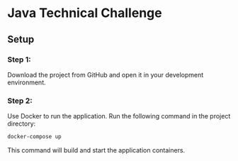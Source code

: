 # Java Technical Challenge

## Setup

### Step 1:
Download the project from GitHub and open it in your development environment.

### Step 2:
Use Docker to run the application. Run the following command in the project directory:

```bash
docker-compose up
```

This command will build and start the application containers.